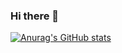### Hi there 👋

[![Anurag's GitHub stats](https://github-readme-stats.vercel.app/api?username=AllanConsolaro)](https://github.com/AllanConsolaro/github-readme-stats)

<!--
**AllanConsolaro/AllanConsolaro** is a ✨ _special_ ✨ repository because its `README.md` (this file) appears on your GitHub profile.

Here are some ideas to get you started:

- 🔭 I’m currently working on ...
- 🌱 I’m currently learning ...
- 👯 I’m looking to collaborate on ...
- 🤔 I’m looking for help with ...
- 💬 Ask me about ...
- 📫 How to reach me: ...
- 😄 Pronouns: ...
- ⚡ Fun fact: ...
-->
